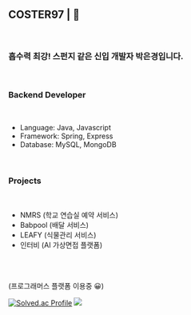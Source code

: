 ## COSTER97   |   🧽

<br>

### 흡수력 최강! 스펀지 같은 신입 개발자 박은경입니다.

<br>

### Backend Developer

<br>

- Language: Java, Javascript
- Framework: Spring, Express
- Database: MySQL, MongoDB

<br>

### Projects

<br>

- NMRS (학교 연습실 예약 서비스)
- Babpool (배달 서비스)
- LEAFY (식물관리 서비스)
- 인터비 (AI 가상면접 플랫폼)

<br>
<br>

<div align="start">

(프로그래머스 플랫폼 이용중 😀)

[![Solved.ac Profile](http://mazassumnida.wtf/api/v2/generate_badge?boj=dmsrud1501222)](https://solved.ac/dmsrud1501222/) <img src="http://mazandi.herokuapp.com/api?handle=dmsrud1501222&theme=dark"/>

<!--
**Coster97/Coster97** is a ✨ _special_ ✨ repository because its `README.md` (this file) appears on your GitHub profile.

Here are some ideas to get you started:

- 🔭 I’m currently working on ...
- 🌱 I’m currently learning ...
- 👯 I’m looking to collaborate on ...
- 🤔 I’m looking for help with ...
- 💬 Ask me about ...
- 📫 How to reach me: ...
- 😄 Pronouns: ...
- ⚡ Fun fact: ...
-->

